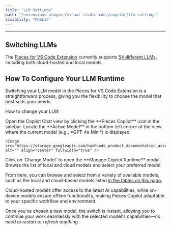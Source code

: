 ```yaml
---
title: "LLM Settings"
path: "/extensions-plugins/visual-studio-code/copilot/llm-settings"
visibility: "PUBLIC"
---
```

***

## Switching LLMs

The <a target="_blank" href="https://marketplace.visualstudio.com/items?itemName=MeshIntelligentTechnologiesInc.pieces-vscode">Pieces for VS Code Extension</a> currently supports [54 different LLMs](https://docs.pieces.app/products/large-language-models), including both cloud-hosted and local models.

## How To Configure Your LLM Runtime

Switching your LLM model in the Pieces for VS Code Extension is a straightforward process, giving you the flexibility to choose the model that best suits your needs.

How to change your LLM:

<Steps>
  <Step title="Open the Copilot Chat View">
    Open the Copilot Chat view by clicking the **Pieces Copilot** icon in the sidebar.
  </Step>

  <Step title="Locate the Active Model">
    Locate the **Active Model** in the bottom-left corner of the view where the current model (e.g., *GPT-4o Mini*) is displayed.

    <Image src="https://storage.googleapis.com/hashnode_product_documentation_assets/vs_code_extension_assets/pieces_copilot/llm_settings/circling_change_model_icon.gif" alt="" align="center" fullwidth="true" />
  </Step>

  <Step title="View the Models">
    Click on `Change Model` to open the **Manage Copilot Runtime** modal.
  </Step>

  <Step title="Choose Your Desired Model">
    Browse the list of local and cloud models and select your preferred model.
  </Step>
</Steps>

From here, you can browse and select from a variety of available models, such as the local and cloud-based models listed [in the tables on this page.](https://docs.pieces.app/products/core-dependencies/ollama/supported-models)

<Callout type="tip">
  Cloud-hosted models offer access to the latest AI capabilities, while on-device models ensure offline functionality, making Pieces Copilot adaptable to your specific workflow and environment.
</Callout>

Once you’ve chosen a new model, the switch is instant, allowing you to continue your work seamlessly with the selected model's capabilities—*no need to restart or refresh anything.*

<Image src="https://storage.googleapis.com/hashnode_product_documentation_assets/vs_code_extension_assets/pieces_copilot/llm_settings/selecting_llm_from_modal.gif" alt="" align="center" fullwidth="true" />
